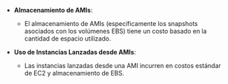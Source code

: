 - **Almacenamiento de AMIs**:
    - El almacenamiento de AMIs (específicamente los snapshots asociados con los volúmenes EBS) tiene un costo basado en la cantidad de espacio utilizado.

- **Uso de Instancias Lanzadas desde AMIs**:
    - Las instancias lanzadas desde una AMI incurren en costos estándar de EC2 y almacenamiento de EBS.